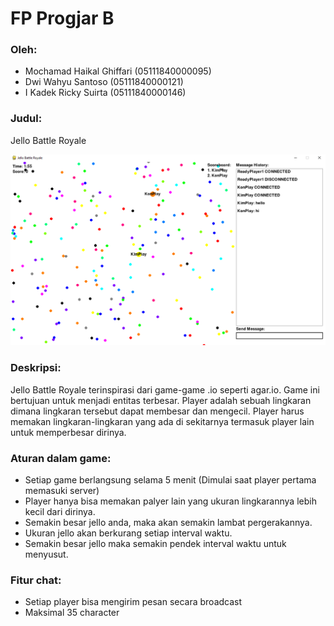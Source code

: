 # FP Progjar B <br>
### Oleh:
- Mochamad Haikal Ghiffari (05111840000095) <br>
- Dwi Wahyu Santoso (05111840000121) <br>
- I Kadek Ricky Suirta (05111840000146) <br>

### Judul: <br>
Jello Battle Royale <br>

![alt text](/img/1.PNG) <br>

### Deskripsi: <br>
Jello Battle Royale terinspirasi dari game-game .io seperti agar.io. Game ini bertujuan untuk menjadi entitas terbesar. Player adalah sebuah lingkaran dimana lingkaran tersebut dapat membesar dan mengecil. Player harus memakan lingkaran-lingkaran yang ada di sekitarnya termasuk player lain untuk memperbesar dirinya.

### Aturan dalam game: <br>
- Setiap game berlangsung selama 5 menit (Dimulai saat player pertama memasuki server)
- Player hanya bisa memakan palyer lain yang ukuran lingkarannya lebih kecil dari dirinya.
- Semakin besar jello anda, maka akan semakin lambat pergerakannya.
- Ukuran jello akan berkurang setiap interval waktu.
- Semakin besar jello maka semakin pendek interval waktu untuk menyusut.

### Fitur chat:
- Setiap player bisa mengirim pesan secara broadcast
- Maksimal 35 character
